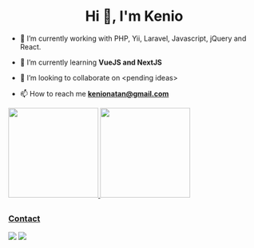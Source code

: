 <h1 align="center">Hi 👋, I'm Kenio</h1>

- 🔭 I’m currently working with PHP, Yii, Laravel, Javascript, jQuery and React.

- 🌱 I’m currently learning **VueJS and NextJS**

- 👯 I’m looking to collaborate on <pending ideas\>

- 📫 How to reach me **kenionatan@gmail.com**

<div>
<a href="https://github.com/kenionatan">
<img height="180em" src="https://github-readme-stats.vercel.app/api?username=kenionatan&show_icons=true&theme=dracula&include_all_commits=true&count_private=true"/>
<img height="180em" src="https://github-readme-stats.vercel.app/api/top-langs/?username=kenionatan&layout=compact&langs_count=7&theme=dracula"/>
</div>
  
 ##  

<!--div style="display: inline_block"><br>
<h3 align="left">Languages and Tools:</h3>
<p align="left"> 
<a href="https://www.php.net/" target="_blank" rel="noreferrer"> <img src="https://seeklogo.com/images/P/php-logo-ADE513E748-seeklogo.com.png" alt="mysql" width="50" height="40"/> </a>
<a href="https://www.docker.com/" target="_blank" rel="noreferrer"> <img src="https://raw.githubusercontent.com/devicons/devicon/master/icons/docker/docker-original-wordmark.svg" alt="docker" width="40" height="40"/> </a> 
<a href="https://www.w3.org/html/" target="_blank" rel="noreferrer"> <img src="https://raw.githubusercontent.com/devicons/devicon/master/icons/html5/html5-original-wordmark.svg" alt="html5" width="40" height="40"/> </a> 
<a href="https://www.java.com" target="_blank" rel="noreferrer"> <img src="https://raw.githubusercontent.com/devicons/devicon/master/icons/java/java-original.svg" alt="java" width="40" height="40"/> </a> 
<a href="https://developer.mozilla.org/en-US/docs/Web/JavaScript" target="_blank" rel="noreferrer"> <img src="https://raw.githubusercontent.com/devicons/devicon/master/icons/javascript/javascript-original.svg" alt="javascript" width="40" height="40"/> </a> 
<a href="https://www.linux.org/" target="_blank" rel="noreferrer"> <img src="https://raw.githubusercontent.com/devicons/devicon/master/icons/linux/linux-original.svg" alt="linux" width="40" height="40"/> </a>
<a href="https://www.mongodb.com/" target="_blank" rel="noreferrer"> <img src="https://raw.githubusercontent.com/devicons/devicon/master/icons/mongodb/mongodb-original-wordmark.svg" alt="mongodb" width="40" height="40"/> </a> 
<a href="https://www.mysql.com/" target="_blank" rel="noreferrer"> <img src="https://raw.githubusercontent.com/devicons/devicon/master/icons/mysql/mysql-original-wordmark.svg" alt="mysql" width="40" height="40"/> </a>

</div>
<div>
<h3 align="left">Cloud:</h3>
</a> <a href="https://www.aws.amazon.com" target=_blank" rel"noreferrer"> <img alt="aws" height="40" width="40" src="https://d1.awsstatic.com/logos/aws-logo-lockups/poweredbyaws/PB_AWS_logo_RGB_stacked_REV_SQ.91cd4af40773cbfbd15577a3c2b8a346fe3e8fa2.png">
</div>
<div>
<h3 align="left">CI/CD:</h3>
</a> <a href="https://www.jenkins.io/" target=_blank" rel"noreferrer"> <img alt="jenkins" height="40" width="40" src="https://upload.wikimedia.org/wikipedia/commons/thumb/e/e9/Jenkins_logo.svg/1200px-Jenkins_logo.svg.png">
</a>
</div>
<div>
<h3 align="left">Testing Tools:</h3>
</a> <a href="https://phpunit.de/" target=_blank" rel"noreferrer"> <img alt="playwright" height="40" width="80" src="https://upload.wikimedia.org/wikipedia/commons/thumb/f/f7/PHPUnit_Logo.svg/1200px-PHPUnit_Logo.svg.png">
</a>
<a href="https://pitest.org/" target=_blank" rel"noreferrer"> <img alt="playwright" height="40" width="40" src="https://user-images.githubusercontent.com/7597617/216455778-c3ea984e-b905-4b2a-8628-f6e60f1ceb7c.png">
</a>
</a>

</div-->
  
  ##
 
<div> 
<h3 align="left">Contact</h3>
<a href = "mailto:kenionatan@gmail.com"><img src="https://img.shields.io/badge/Outlook-0078D4?style=for-the-badge&logo=microsoft-outlook&logoColor=white"></a>
<a href="https://www.linkedin.com/in/kenio-natan-90317192/" target="_blank"><img src="https://img.shields.io/badge/-LinkedIn-%230077B5?style=for-the-badge&logo=linkedin&logoColor=white" target="_blank"></a>   
</div>
